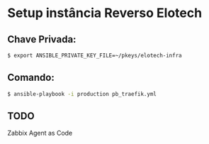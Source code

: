 # Setup instância Reverso Elotech


## Chave Privada:

```bash
$ export ANSIBLE_PRIVATE_KEY_FILE=~/pkeys/elotech-infra 
```

## Comando:
```bash
$ ansible-playbook -i production pb_traefik.yml 
```


## TODO

 Zabbix Agent as Code